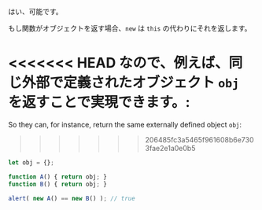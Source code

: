 はい、可能です。

もし関数がオブジェクトを返す場合、`new` は `this` の代わりにそれを返します。

<<<<<<< HEAD
なので、例えば、同じ外部で定義されたオブジェクト `obj` を返すことで実現できます。:
=======
So they can, for instance, return the same externally defined object `obj`:
>>>>>>> 206485fc3a5465f961608b6e7303fae2e1a0e0b5

```js run no-beautify
let obj = {};

function A() { return obj; }
function B() { return obj; }

alert( new A() == new B() ); // true
```
